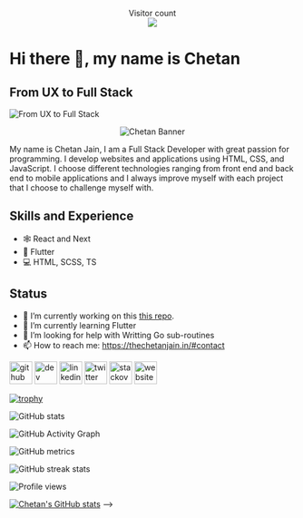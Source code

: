 <p align="center"> 
  Visitor count<br>
  <img src="https://profile-counter.glitch.me/jainChetan81/count.svg" />
</p>

# Hi there 👋, my name is Chetan
## From UX to Full Stack
![From UX to Full Stack]()

 <p align="center">
    <img src="https://ik.imagekit.io/clhowstalgz/icons/illustration" alt="Chetan Banner" />
</p>

My name is Chetan Jain, I am a Full Stack Developer with great passion for programming. I develop websites and applications using HTML, CSS, and JavaScript. I choose different technologies ranging from front end and back end to mobile applications and I always improve myself with each project that I choose to challenge myself with.

## Skills and Experience
* 🕸️ React and Next
* 📱 Flutter
* 💻 HTML, SCSS, TS

## Status
- 🔭 I’m currently working on this [this repo](https://github.com/jainChetan81/Todo-List). 
- 🌱 I’m currently learning Flutter 
- 🤔 I’m looking for help with Writting Go sub-routines 
- 📫 How to reach me: https://thechetanjain.in/#contact 



[<img src='https://cdn.jsdelivr.net/npm/simple-icons@3.0.1/icons/github.svg' alt='github' height='40'>](https://github.com/jainChetan81)    [<img src='https://cdn.jsdelivr.net/npm/simple-icons@3.0.1/icons/dev-dot-to.svg' alt='dev' height='40'>](https://dev.to/https://dev.to/jainchetan81)     [<img src='https://cdn.jsdelivr.net/npm/simple-icons@3.0.1/icons/linkedin.svg' alt='linkedin' height='40'>](https://www.linkedin.com/in/https://www.linkedin.com/in/jainchetan81//)    [<img src='https://cdn.jsdelivr.net/npm/simple-icons@3.0.1/icons/twitter.svg' alt='twitter' height='40'>](https://twitter.com/https://twitter.com/jainchetn)    [<img src='https://cdn.jsdelivr.net/npm/simple-icons@3.0.1/icons/stackoverflow.svg' alt='stackoverflow' height='40'>](https://stackoverflow.com/users/https://stackoverflow.com/users/10671677/jainchetan81)    [<img src='https://cdn.jsdelivr.net/npm/simple-icons@3.0.1/icons/icloud.svg' alt='website' height='40'>](https://thechetanjain.in/)  

[![trophy](https://github-profile-trophy.vercel.app/?username=jainChetan81)](https://github.com/ryo-ma/github-profile-trophy)

![GitHub stats](https://github-readme-stats.vercel.app/api?username=jainChetan81&show_icons=true)  

![GitHub Activity Graph](https://activity-graph.herokuapp.com/graph?username=jainChetan81)  

![GitHub metrics](https://metrics.lecoq.io/jainChetan81)  

![GitHub streak stats](https://github-readme-streak-stats.herokuapp.com/?user=jainChetan81)  

![Profile views](https://gpvc.arturio.dev/jainChetan81)  

[![Chetan's GitHub stats](https://github-readme-stats.vercel.app/api?username=jainChetan81)](https://github.com/jainChetan81/github-readme-stats) -->
